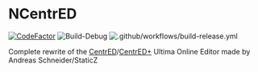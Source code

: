 # NCentrED
[![CodeFactor](https://www.codefactor.io/repository/github/deccer/ncentred/badge)](https://www.codefactor.io/repository/github/deccer/ncentred)
![Build-Debug](https://github.com/deccer/NCentrED/workflows/Build-Debug/badge.svg)
![.github/workflows/build-release.yml](https://github.com/deccer/NCentrED/workflows/.github/workflows/build-release.yml/badge.svg)

Complete rewrite of the [CentrED](https://redmine.aksdb.de/projects/centred/wiki/CentrED)/[CentrED+](https://uo.wzk.cz/centred-plus/) Ultima Online Editor made by Andreas Schneider/StaticZ
